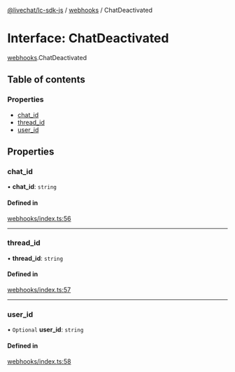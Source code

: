 [@livechat/lc-sdk-js](../README.md) / [webhooks](../modules/webhooks.md) / ChatDeactivated

# Interface: ChatDeactivated

[webhooks](../modules/webhooks.md).ChatDeactivated

## Table of contents

### Properties

- [chat\_id](webhooks.ChatDeactivated.md#chat_id)
- [thread\_id](webhooks.ChatDeactivated.md#thread_id)
- [user\_id](webhooks.ChatDeactivated.md#user_id)

## Properties

### chat\_id

• **chat\_id**: `string`

#### Defined in

[webhooks/index.ts:56](https://github.com/livechat/lc-sdk-js/blob/a921f8a/src/webhooks/index.ts#L56)

___

### thread\_id

• **thread\_id**: `string`

#### Defined in

[webhooks/index.ts:57](https://github.com/livechat/lc-sdk-js/blob/a921f8a/src/webhooks/index.ts#L57)

___

### user\_id

• `Optional` **user\_id**: `string`

#### Defined in

[webhooks/index.ts:58](https://github.com/livechat/lc-sdk-js/blob/a921f8a/src/webhooks/index.ts#L58)
